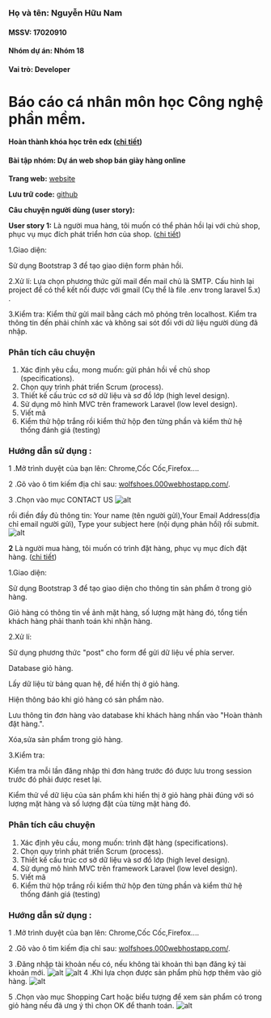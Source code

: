 ﻿### Họ và tên: Nguyễn Hữu Nam
#### MSSV: 17020910
#### Nhóm dự án: Nhóm 18
#### Vai trò: Developer

# Báo cáo cá nhân môn học Công nghệ phần mềm.
#### Hoàn thành khóa học trên edx ([chi tiết](https://github.com/KhacNgoc/INT2208-7-2019/blob/master/NguyenHuuNam/SoftEng1x-%203.jpg))

#### Bài tập nhóm: Dự án web shop bán giày hàng online
**Trang web:**  [website](http://wolfshoes.000webhostapp.com/)

**Lưu trữ code:**  [github](https://github.com/KhacNgoc/INT2208-7-2019)

**Câu chuyện người dùng (user story):**

 **User story 1:** Là người mua hàng, tôi muốn có thể phản hồi lại với chủ shop, phục vụ mục đích phát triển hơn của shop. ([chi tiết](https://github.com/KhacNgoc/INT2208-7-2019/issues/7))
 
 1.Giao diện:

   Sử dụng Bootstrap 3 để tạo giao diện form phản hồi.

2.Xử lí:
   Lựa chọn phương thức gửi mail đến mail chủ là SMTP.
   Cấu hình lại project để có thể kết nối được với gmail (Cụ thể là file .env trong laravel 5.x)
.

3.Kiểm tra:
    Kiểm thử gửi mail bằng cách mô phỏng trên localhost.
    Kiểm tra thông tin đến phải chính xác và không sai sót đối với dữ liệu người dùng đã nhập.


  ### Phân tích câu chuyện
 1.  Xác định yêu cầu, mong muốn: gửi phản hồi về chủ shop (specifications).
2.  Chọn quy trình phát triển Scrum (process).
3.  Thiết kế cấu trúc cơ sở dữ liệu và sơ đồ lớp (high level design).
4.  Sử dụng mô hình MVC trên framework Laravel (low level design).
5.  Viết mã 
6.  Kiểm thử hộp trắng rồi kiểm thử hộp đen từng phần và kiểm thử hệ thống đánh giá (testing)
   ### Hướng dẫn sử dụng :

1 .Mở trình duyệt của bạn lên: Chrome,Cốc Cốc,Firefox....

2 .Gõ vào ô tìm kiếm địa chỉ sau:  [wolfshoes.000webhostapp.com/](http://wolfshoes.000webhostapp.com/).

3 .Chọn vào mục CONTACT US 
![alt](https://github.com/KhacNgoc/INT2208-7-2019/blob/master/NguyenHuuNam/Screenshot_2019-05-06%20Wolf%20Store(2).png)

rồi điền đầy đủ thông tin: Your name (tên người gửi),Your Email Address(địa chỉ email người gửi), Type your subject here (nội dụng phản hồi) rồi submit.
![alt](https://github.com/KhacNgoc/INT2208-7-2019/blob/master/NguyenHuuNam/Screenshot_2019-05-06%20Wolf%20Store(5).png)



**2** Là người mua hàng, tôi muốn có trình đặt hàng, phục vụ mục đích đặt hàng. ([chi tiết](https://github.com/KhacNgoc/INT2208-7-2019/issues/6))

1.Giao diện:

   Sử dụng Bootstrap 3 để tạo giao diện cho thông tin sản phẩm ở trong giỏ hàng.

   Giỏ hàng có thông tin về ảnh mặt hàng, số lượng mặt hàng đó, tổng tiền khách hàng phải thanh toán khi nhận hàng.

2.Xử lí:

   Sử dụng phương thức "post" cho form để gửi dữ liệu về phía server.

   Database giỏ hàng.

   Lấy dữ liệu từ bảng quan hệ, để hiển thị ở giỏ hàng.

   Hiện thông báo khi giỏ hàng có sản phẩm nào.

   Lưu thông tin đơn hàng vào database khi khách hàng nhấn vào "Hoàn thành đặt hàng.".

   Xóa,sửa sản phẩm trong giỏ hàng.

3.Kiểm tra:

   Kiểm tra mỗi lần đăng nhập thì đơn hàng trước đó được lưu trong session trước đó phải được reset lại.

   Kiểm thử về dữ liệu của sản phẩm khi hiển thị ở giỏ hàng phải đúng với só lượng mặt hàng và số lượng đặt của từng mặt hàng đó.

### Phân tích câu chuyện
 1.  Xác định yêu cầu, mong muốn: trình đặt hàng (specifications).
2.  Chọn quy trình phát triển Scrum (process).
3.  Thiết kế cấu trúc cơ sở dữ liệu và sơ đồ lớp (high level design).
4.  Sử dụng mô hình MVC trên framework Laravel (low level design).
5.  Viết mã 
6.  Kiểm thử hộp trắng rồi kiểm thử hộp đen từng phần và kiểm thử hệ thống đánh giá (testing)
   ### Hướng dẫn sử dụng :

1 .Mở trình duyệt của bạn lên: Chrome,Cốc Cốc,Firefox....

2 .Gõ vào ô tìm kiếm địa chỉ sau:  [wolfshoes.000webhostapp.com/](http://wolfshoes.000webhostapp.com/).

3 .Đăng nhập tài khoản nếu có, nếu không tài khoản thì bạn đăng ký tài khoản mới.
![alt](https://github.com/KhacNgoc/INT2208-7-2019/blob/master/NguyenHuuNam/Screenshot_2019-05-06%20Wolf%20Store%20(2).png)
![alt](https://github.com/KhacNgoc/INT2208-7-2019/blob/master/NguyenHuuNam/Screenshot_2019-05-06%20Wolf%20Store(4).png)
4 .Khi lựa chọn được sản phẩm phù hợp thêm vào giỏ hàng.
![alt](https://github.com/KhacNgoc/INT2208-7-2019/blob/master/NguyenHuuNam/Screenshot_2019-05-06%20Wolf%20Store.png)

5 .Chọn vào mục Shopping Cart hoặc biểu tượng để xem sản phẩm có trong giỏ hàng nếu đã ưng ý thì chọn OK để thanh toán.
![alt](https://github.com/KhacNgoc/INT2208-7-2019/blob/master/NguyenHuuNam/Screenshot_2019-05-06%20Wolf%20Store(3).png)
 



 

 

